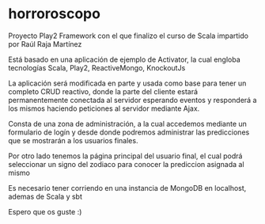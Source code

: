 horroroscopo
============

Proyecto Play2 Framework con el que finalizo el curso de Scala impartido por Raúl Raja Martínez

Está basado en una aplicación de ejemplo de Activator, la cual engloba tecnologías Scala, Play2, ReactiveMongo, KnockoutJs

La aplicación será modificada en parte y usada como base para tener un completo CRUD reactivo, donde la parte del cliente estará permanentemente conectada al servidor esperando eventos y responderá a los mismos haciendo peticiones al servidor mediante Ajax.

Consta de una zona de administración, a la cual accedemos mediante un formulario de logín y desde donde podremos administrar las predicciones que se mostrarán a los usuarios finales.

Por otro lado tenemos la página principal del usuario final, el cual podrá seleccionar un signo del zodiaco para conocer la prediccion asignada al mismo

Es necesario tener corriendo en una instancia de MongoDB en localhost, ademas de Scala y sbt

Espero que os guste 
:)

